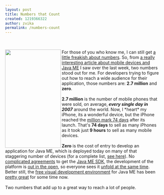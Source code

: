```yaml
---
layout: post
title: Numbers that Count
created: 1219366322
author: zvika
permalink: /numbers-count
---
```

<br />
<br />
<img style="width: 182px; height: 321px;" alt="" src="http://blogs.sun.com/dannycoward/resource/reaching.jpg" align="left" />For those of you who know me, I can still get <a href="http://qjmath.oxfordjournals.org/cgi/content/abstract/51/4/451?ck=nck">a
little freakish about numbers</a>. So, from <a href="http://java.sun.com/developer/technicalArticles/javame/mobilemarket/index.html">a
really interesting article about mobile devices and Java ME</a> I saw
over the last week, two numbers stood out for me. For developers trying
to figure out how to reach a wide audience for their application, those
numbers are: <span style="font-weight: bold;">2.7 million</span> and <span style="font-weight: bold;">zero</span>. <br />
<br />
<span style="font-weight: bold;">2.7 million</span> is the
number of mobile phones that were sold, on average,<span style="font-weight: bold; font-style: italic;"> every single day in
2007</span> around
the world. Now, I *heart* my iPhone, its a wonderful device, but the
iPhone reached the <a href="http://money.cnn.com/2008/08/08/technology/iphone-3m.fortune/">million
mark 74 days</a> after its launch. That's <span style="font-weight: bold;">74 days</span> to sell as many iPhones as
it took just <span style="font-weight: bold;">9 hours</span> to sell
as many mobile devices. <br />
<br />
<span style="font-weight: bold;">Zero</span> is the cost of entry to
develop an application for Java ME, which is deployed today on many of
that staggering number of devices (for a complete list, <a href="http://developers.sun.com/mobility/device/device">see here</a>).
No <a href="http://weblog.infoworld.com/yager/archives/2008/07/apples_iphone_c.html">complicated
agreements</a> to get the <a href="http://java.sun.com/products/sjwtoolkit/">Java ME SDK</a>, the
development of the platform is <a href="https://phoneme.dev.java.net/">out
in the open</a>, so everyone sees it <a href="http://www.infoworld.com/article/08/07/16/Google_offers_Android_updates_only_to_contest_winners_1.html">unfold
at the same time</a>. Better still, the <a href="http://www.netbeans.org/features/javame/index.html">free visual
development environment</a> for Java ME has been <a href="http://www.devx.com/wireless/Article/28559">pretty great</a> for
some time now. <br />
<br />
Two numbers that add up to a great way to reach a lot of people.<br />
<br />
<br />
